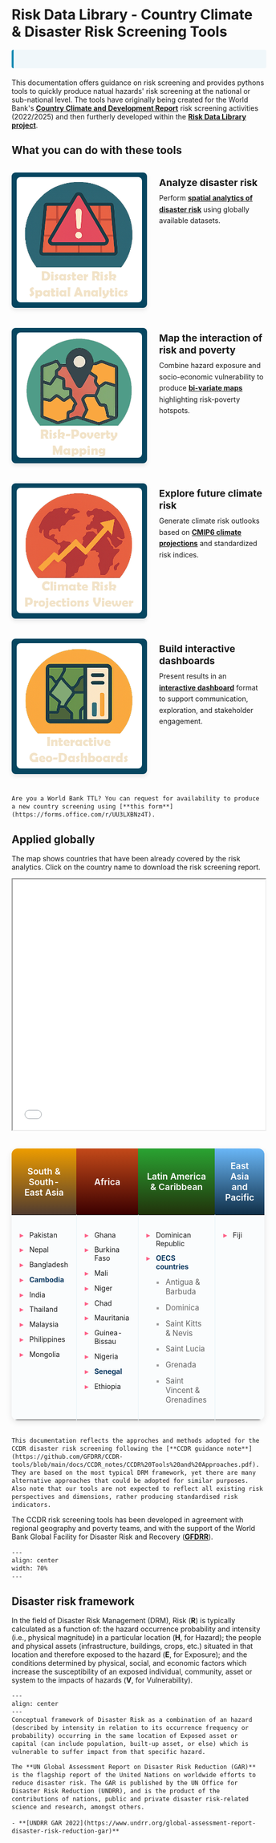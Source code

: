 # Risk Data Library - Country Climate & Disaster Risk Screening Tools

<div class="news-container">
    <div class="news-ticker">
        <span class="news-item"><strong>UPDATE:</strong> Climate Indices Tool released for CMIP6 indicators! </span>
        <span class="news-item"><strong>UPDATE:</strong> STORM v4 tropical cyclone global model analysis notebook</span>
        <span class="news-item"><strong>ANNOUNCEMENT:</strong> New CCDR dashboard released for interactive exploration of risk </span>
    </div>
</div>

<style>
    .news-container {
        width: 100%;
        background-color: #f0f7fa;
        overflow: hidden;
        margin: 10px 0 20px 0;
        border-radius: 4px;
        border-left: 4px solid #118AB2;
    }
    .news-ticker {
        white-space: nowrap;
        padding: 10px 0;
        animation: ticker 30s linear infinite;
        color: #333;
        font-size: 14px;
    }
    @keyframes ticker {
        0% { transform: translateX(100%); }
        100% { transform: translateX(-100%); }
    }
    .news-item {
        display: inline-block;
        padding: 0 30px;
    }
    .news-item strong {
        color: #118AB2;
        font-weight: bold;
    }
    /* Pause animation on hover */
    .news-container:hover .news-ticker {
        animation-play-state: paused;
    }
</style>

This documentation offers guidance on risk screening and provides pythons tools to quickly produce natual hazards' risk screening at the national or sub-national level. The tools have originally being created for the World Bank's [**Country Climate and Development Report**](https://www.worldbank.org/en/publication/country-climate-development-reports) risk screening activities (2022/2025) and then furtherly developed within the [**Risk Data Library project**](docs/rdl.md).

## What you can do with these tools

<style>
.tools-grid {
  margin: 2rem 0;
}
.tool-item {
  display: flex;
  align-items: flex-start;
  margin-bottom: 2.5rem;
  gap: 1.5rem;
}
.tool-image {
  width: 250px;
  height: 250px;
  flex-shrink: 0;
  background-color: #064660;
  border-radius: 8px;
  box-shadow: 0 4px 8px rgba(0,0,0,0.1);
  transition: background-color 0.3s ease;
  display: flex;
  align-items: center;
  justify-content: center;
  padding: 10px;
}
.tool-image:hover {
  background-color: #fe5f86;
}
.tool-image img {
  width: 100%;
  height: 100%;
  object-fit: cover;
  border-radius: 8px;
}
.tool-content {
  flex: 1;
  padding-top: 0.5rem;
}
.tool-content h3 {
  margin: 0 0 0.5rem 0;
  font-size: 1.2rem;
}
.tool-content p {
  margin: 0;
  line-height: 1.6;
}
@media (max-width: 768px) {
  .tool-item {
    flex-direction: column;
    text-align: center;
  }
  .tool-image {
    width: 200px;
    height: 200px;
    margin: 0 auto;
  }
}
</style>


<div class="tools-grid">

<div class="tool-item">
<div class="tool-image">

![Disaster Risk Analysis](docs/images/rdl-disaster-risk-logo.png)

</div>
<div class="tool-content">
<h3><strong>Analyze disaster risk</strong></h3>
<p>Perform <strong><a href="https://gfdrr.github.io/CCDR-tools/docs/intro-risk.html">spatial analytics of disaster risk</a></strong> using globally available datasets.</p>
</div>
</div>

<div class="tool-item">
<div class="tool-image">

![Risk and Poverty Mapping](docs/images/rdl-risk-poverty-logo.png)

</div>
<div class="tool-content">
<h3><strong>Map the interaction of risk and poverty</strong></h3>
<p>Combine hazard exposure and socio-economic vulnerability to produce <strong><a href="docs/risk-poverty.html">bi-variate maps</a></strong> highlighting risk-poverty hotspots.</p>
</div>
</div>

<div class="tool-item">
<div class="tool-image">

![Future Climate Risk](docs/images/rdl-climate-risk-logo.png)

</div>
<div class="tool-content">
<h3><strong>Explore future climate risk</strong></h3>
<p>Generate climate risk outlooks based on <strong><a href="docs/climate-risk.html">CMIP6 climate projections</a></strong> and standardized risk indices.</p>
</div>
</div>

<div class="tool-item">
<div class="tool-image">

![Interactive Dashboards](docs/images/rdl-dashboard-logo.png)

</div>
<div class="tool-content">
<h3><strong>Build interactive dashboards</strong></h3>
<p>Present results in an <strong><a href="docs/presentation.html#dashboard">interactive dashboard</a></strong> format to support communication, exploration, and stakeholder engagement.</p>
</div>
</div>

</div>


```{note}
Are you a World Bank TTL? You can request for availability to produce a new country screening using [**this form**](https://forms.office.com/r/UU3LXBNz4T).
```

## Applied globally
The map shows countries that have been already covered by the risk analytics. Click on the country name to download the risk screening report.

<iframe src="docs/maps/CCDR_map.html" height="500" width="100%"></iframe>

<style>
.ccdr-countries-table {
  width: 100%;
  border-collapse: collapse;
  margin: 2rem 0;
  box-shadow: 0 4px 12px rgba(0,0,0,0.1);
  border-radius: 12px;
  overflow: hidden;
  background: white;
}

.ccdr-countries-table th {
  color: white;
  padding: 1.5rem 1rem;
  text-align: center;
  font-size: 1.1rem;
  font-weight: 600;
  border: none;
}

.ccdr-countries-table th:nth-child(1) {
  background: linear-gradient(to bottom, #ed9c00 0%, #503b2f 100%);
}

.ccdr-countries-table th:nth-child(2) {
  background: linear-gradient(to bottom, #c34919 0%, #3b0000 100%);
}

.ccdr-countries-table th:nth-child(3) {
  background: linear-gradient(to bottom, #2aa332 0%, #21320b 100%);
}

.ccdr-countries-table th:nth-child(4) {
  background: linear-gradient(to bottom, #69b6f6 0%, #102f48 100%);
}

.ccdr-countries-table td {
  padding: 1.5rem 1rem;
  vertical-align: top;
  border: none;
  border-right: 1px solid #e8f4f8;
  background-color: #fafcfd;
  width: 25%;
}

.ccdr-countries-table td:last-child {
  border-right: none;
}

.ccdr-countries-table tr:nth-child(even) td {
  background-color: #f8fbfc;
}

.country-list {
  list-style: none;
  padding: 0;
  margin: 0;
}

.country-list li {
  padding: 0.4rem 0;
  position: relative;
  padding-left: 1.2rem;
}

.country-list li:before {
  content: "▸";
  color: #fe5f86;
  font-weight: bold;
  position: absolute;
  left: 0;
}

.country-list li.sub-country {
  padding-left: 2.4rem;
  font-size: 0.95rem;
  color: #666;
}

.country-list li.sub-country:before {
  content: "▪";
  color: #999;
  left: 1.2rem;
}

.country-list a {
  color: #0b3860;
  text-decoration: none;
  font-weight: 600;
  border-bottom: 2px solid transparent;
  transition: all 0.2s ease;
}

.country-list a:hover {
  color: #fe5f86;
  border-bottom-color: #fe5f86;
}

@media (max-width: 768px) {
  .ccdr-countries-table {
    font-size: 0.9rem;
  }
  
  .ccdr-countries-table th, 
  .ccdr-countries-table td {
    padding: 1rem 0.5rem;
  }
  
  .ccdr-countries-table th {
    font-size: 1rem;
  }
}
</style>

<!-- Table of CCDR Countries -->
<table class="ccdr-countries-table">
<thead>
<tr>
<th>South & South-East Asia</th>
<th>Africa</th>
<th>Latin America & Caribbean</th>
<th>East Asia and Pacific</th>
</tr>
</thead>
<tbody>
<tr>
<td>
<ul class="country-list">
<li>Pakistan</li>
<li>Nepal</li>
<li>Bangladesh</li>
<li><a href="https://github.com/GFDRR/CCDR-tools/blob/dev_push/reports/KHM_RSK.pdf"><strong>Cambodia</strong></a></li>
<li>India</li>
<li>Thailand</li>
<li>Malaysia</li>
<li>Philippines</li>
<li>Mongolia</li>
</ul>
</td>
<td>
<ul class="country-list">
<li>Ghana</li>
<li>Burkina Faso</li>
<li>Mali</li>
<li>Niger</li>
<li>Chad</li>
<li>Mauritania</li>
<li>Guinea-Bissau</li>
<li>Nigeria</li>
<li><a href="https://github.com/GFDRR/CCDR-tools/blob/dev_push/reports/SEN_RSK.pdf"><strong>Senegal</strong></a></li>
<li>Ethiopia</li>
</ul>
</td>
<td>
<ul class="country-list">
<li>Dominican Republic</li>
<li><a href="https://github.com/GFDRR/CCDR-tools/blob/dev_push/reports/OECS_RSK.pdf"><strong>OECS countries</strong></a></li>
<li class="sub-country">Antigua & Barbuda</li>
<li class="sub-country">Dominica</li>
<li class="sub-country">Saint Kitts & Nevis</li>
<li class="sub-country">Saint Lucia</li>
<li class="sub-country">Grenada</li>
<li class="sub-country">Saint Vincent & Grenadines</li>
</ul>
</td>
<td>
<ul class="country-list">
<li>Fiji</li>
</ul>
</td>
</tr>
</tbody>
</table>

```{note}
This documentation reflects the approches and methods adopted for the CCDR disaster risk screening following the [**CCDR guidance note**](https://github.com/GFDRR/CCDR-tools/blob/main/docs/CCDR_notes/CCDR%20Tools%20and%20Approaches.pdf). They are based on the most typical DRM framework, yet there are many alternative approaches that could be adopted for similar purposes.
Also note that our tools are not expected to reflect all existing risk perspectives and dimensions, rather producing standardised risk indicators.
```
The CCDR risk screening tools has been developed in agreement with regional geography and poverty teams, and with the support of the World Bank Global Facility for Disaster Risk and Recovery ([**GFDRR**](https://www.gfdrr.org)).

```{figure} docs/images/GFDRR_logo.png
---
align: center
width: 70%
---
```

## Disaster risk framework

In the field of Disaster Risk Management (DRM), Risk (**R**) is typically calculated as a function of: the hazard occurrence probability and intensity (i.e., physical magnitude) in a particular location (**H**, for Hazard); the people and physical assets (infrastructure, buildings, crops, etc.) situated in that location and therefore exposed to the hazard (**E**, for Exposure); and the conditions determined by physical, social, and economic factors which increase the susceptibility of an exposed individual, community, asset or system to the impacts of hazards (**V**, for Vulnerability).

```{figure} docs/images/risk_framing.png
---
align: center
---
Conceptual framework of Disaster Risk as a combination of an hazard (described by intensity in relation to its occurrence frequency or probability) occurring in the same location of Exposed asset or capital (can include population, built-up asset, or else) which is vulnerable to suffer impact from that specific hazard.
```

```{seealso}
The **UN Global Assessment Report on Disaster Risk Reduction (GAR)** is the flagship report of the United Nations on worldwide efforts to reduce disaster risk. The GAR is published by the UN Office for Disaster Risk Reduction (UNDRR), and is the product of the contributions of nations, public and private disaster risk-related science and research, amongst others.

- **[UNDRR GAR 2022](https://www.undrr.org/global-assessment-report-disaster-risk-reduction-gar)**
```
